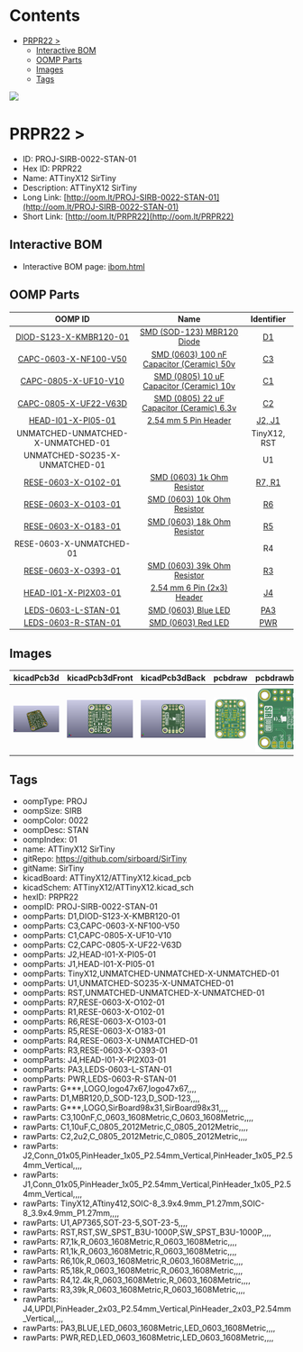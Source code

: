 



Contents
========

* [PRPR22 > ](#prpr22--)
	* [Interactive BOM](#interactive-bom)
	* [OOMP Parts](#oomp-parts)
	* [Images](#images)
	* [Tags](#tags)
  
![][im]
# PRPR22 > 

- ID: PROJ-SIRB-0022-STAN-01
- Hex ID: PRPR22
- Name: ATTinyX12 SirTiny
- Description: ATTinyX12 SirTiny
- Long Link: [http://oom.lt/PROJ-SIRB-0022-STAN-01](http://oom.lt/PROJ-SIRB-0022-STAN-01)
- Short Link: [http://oom.lt/PRPR22](http://oom.lt/PRPR22)

## Interactive BOM

- Interactive BOM page: [ibom.html](https://htmlpreview.github.io/?https://github.com/oomlout/oomlout_OOMP_projects/blob/main/PROJ-SIRB-0022-STAN-01/kicad/bom/ibom.html)

## OOMP Parts
  

|OOMP ID|Name|Identifier|
| :---: | :---: | :---: |
|[DIOD-S123-X-KMBR120-01](https://github.com/oomlout/oomlout_OOMP_parts/tree/main/DIOD-S123-X-KMBR120-01/)|[SMD (SOD-123) MBR120 Diode](https://github.com/oomlout/oomlout_OOMP_parts/tree/main/DIOD-S123-X-KMBR120-01/)|[D1](https://github.com/oomlout/oomlout_OOMP_parts/tree/main/DIOD-S123-X-KMBR120-01/)|
|[CAPC-0603-X-NF100-V50](https://github.com/oomlout/oomlout_OOMP_parts/tree/main/CAPC-0603-X-NF100-V50/)|[SMD (0603) 100 nF Capacitor (Ceramic) 50v](https://github.com/oomlout/oomlout_OOMP_parts/tree/main/CAPC-0603-X-NF100-V50/)|[C3](https://github.com/oomlout/oomlout_OOMP_parts/tree/main/CAPC-0603-X-NF100-V50/)|
|[CAPC-0805-X-UF10-V10](https://github.com/oomlout/oomlout_OOMP_parts/tree/main/CAPC-0805-X-UF10-V10/)|[SMD (0805) 10 uF Capacitor (Ceramic) 10v](https://github.com/oomlout/oomlout_OOMP_parts/tree/main/CAPC-0805-X-UF10-V10/)|[C1](https://github.com/oomlout/oomlout_OOMP_parts/tree/main/CAPC-0805-X-UF10-V10/)|
|[CAPC-0805-X-UF22-V63D](https://github.com/oomlout/oomlout_OOMP_parts/tree/main/CAPC-0805-X-UF22-V63D/)|[SMD (0805) 22 uF Capacitor (Ceramic) 6.3v](https://github.com/oomlout/oomlout_OOMP_parts/tree/main/CAPC-0805-X-UF22-V63D/)|[C2](https://github.com/oomlout/oomlout_OOMP_parts/tree/main/CAPC-0805-X-UF22-V63D/)|
|[HEAD-I01-X-PI05-01](https://github.com/oomlout/oomlout_OOMP_parts/tree/main/HEAD-I01-X-PI05-01/)|[2.54 mm 5 Pin Header](https://github.com/oomlout/oomlout_OOMP_parts/tree/main/HEAD-I01-X-PI05-01/)|[J2, J1](https://github.com/oomlout/oomlout_OOMP_parts/tree/main/HEAD-I01-X-PI05-01/)|
|UNMATCHED-UNMATCHED-X-UNMATCHED-01||TinyX12, RST|
|UNMATCHED-SO235-X-UNMATCHED-01||U1|
|[RESE-0603-X-O102-01](https://github.com/oomlout/oomlout_OOMP_parts/tree/main/RESE-0603-X-O102-01/)|[SMD (0603) 1k Ohm Resistor](https://github.com/oomlout/oomlout_OOMP_parts/tree/main/RESE-0603-X-O102-01/)|[R7, R1](https://github.com/oomlout/oomlout_OOMP_parts/tree/main/RESE-0603-X-O102-01/)|
|[RESE-0603-X-O103-01](https://github.com/oomlout/oomlout_OOMP_parts/tree/main/RESE-0603-X-O103-01/)|[SMD (0603) 10k Ohm Resistor](https://github.com/oomlout/oomlout_OOMP_parts/tree/main/RESE-0603-X-O103-01/)|[R6](https://github.com/oomlout/oomlout_OOMP_parts/tree/main/RESE-0603-X-O103-01/)|
|[RESE-0603-X-O183-01](https://github.com/oomlout/oomlout_OOMP_parts/tree/main/RESE-0603-X-O183-01/)|[SMD (0603) 18k Ohm Resistor](https://github.com/oomlout/oomlout_OOMP_parts/tree/main/RESE-0603-X-O183-01/)|[R5](https://github.com/oomlout/oomlout_OOMP_parts/tree/main/RESE-0603-X-O183-01/)|
|RESE-0603-X-UNMATCHED-01||R4|
|[RESE-0603-X-O393-01](https://github.com/oomlout/oomlout_OOMP_parts/tree/main/RESE-0603-X-O393-01/)|[SMD (0603) 39k Ohm Resistor](https://github.com/oomlout/oomlout_OOMP_parts/tree/main/RESE-0603-X-O393-01/)|[R3](https://github.com/oomlout/oomlout_OOMP_parts/tree/main/RESE-0603-X-O393-01/)|
|[HEAD-I01-X-PI2X03-01](https://github.com/oomlout/oomlout_OOMP_parts/tree/main/HEAD-I01-X-PI2X03-01/)|[2.54 mm 6 Pin (2x3) Header](https://github.com/oomlout/oomlout_OOMP_parts/tree/main/HEAD-I01-X-PI2X03-01/)|[J4](https://github.com/oomlout/oomlout_OOMP_parts/tree/main/HEAD-I01-X-PI2X03-01/)|
|[LEDS-0603-L-STAN-01](https://github.com/oomlout/oomlout_OOMP_parts/tree/main/LEDS-0603-L-STAN-01/)|[SMD (0603) Blue LED](https://github.com/oomlout/oomlout_OOMP_parts/tree/main/LEDS-0603-L-STAN-01/)|[PA3](https://github.com/oomlout/oomlout_OOMP_parts/tree/main/LEDS-0603-L-STAN-01/)|
|[LEDS-0603-R-STAN-01](https://github.com/oomlout/oomlout_OOMP_parts/tree/main/LEDS-0603-R-STAN-01/)|[SMD (0603) Red LED](https://github.com/oomlout/oomlout_OOMP_parts/tree/main/LEDS-0603-R-STAN-01/)|[PWR](https://github.com/oomlout/oomlout_OOMP_parts/tree/main/LEDS-0603-R-STAN-01/)|

## Images
  
  

|kicadPcb3d|kicadPcb3dFront|kicadPcb3dBack|pcbdraw|pcbdrawback|
| :---: | :---: | :---: | :---: | :---: |
|[![kicadPcb3d](kicadPcb3d_140.png)](kicadPcb3d.png)|[![kicadPcb3dFront](kicadPcb3dFront_140.png)](kicadPcb3dFront.png)|[![kicadPcb3dBack](kicadPcb3dBack_140.png)](kicadPcb3dBack.png)|[![pcbdraw](pcbdraw_140.png)](pcbdraw.png)|[![pcbdrawback](pcbdrawBack_140.png)](pcbdrawBack.png)|

## Tags

- oompType: PROJ
- oompSize: SIRB
- oompColor: 0022
- oompDesc: STAN
- oompIndex: 01
- name: ATTinyX12 SirTiny
- gitRepo: https://github.com/sirboard/SirTiny
- gitName: SirTiny
- kicadBoard: ATTinyX12/ATTinyX12.kicad_pcb
- kicadSchem: ATTinyX12/ATTinyX12.kicad_sch
- hexID: PRPR22
- oompID: PROJ-SIRB-0022-STAN-01
- oompParts: D1,DIOD-S123-X-KMBR120-01
- oompParts: C3,CAPC-0603-X-NF100-V50
- oompParts: C1,CAPC-0805-X-UF10-V10
- oompParts: C2,CAPC-0805-X-UF22-V63D
- oompParts: J2,HEAD-I01-X-PI05-01
- oompParts: J1,HEAD-I01-X-PI05-01
- oompParts: TinyX12,UNMATCHED-UNMATCHED-X-UNMATCHED-01
- oompParts: U1,UNMATCHED-SO235-X-UNMATCHED-01
- oompParts: RST,UNMATCHED-UNMATCHED-X-UNMATCHED-01
- oompParts: R7,RESE-0603-X-O102-01
- oompParts: R1,RESE-0603-X-O102-01
- oompParts: R6,RESE-0603-X-O103-01
- oompParts: R5,RESE-0603-X-O183-01
- oompParts: R4,RESE-0603-X-UNMATCHED-01
- oompParts: R3,RESE-0603-X-O393-01
- oompParts: J4,HEAD-I01-X-PI2X03-01
- oompParts: PA3,LEDS-0603-L-STAN-01
- oompParts: PWR,LEDS-0603-R-STAN-01
- rawParts: G***,LOGO,logo47x67,logo47x67,,,,
- rawParts: D1,MBR120,D_SOD-123,D_SOD-123,,,,
- rawParts: G***,LOGO,SirBoard98x31,SirBoard98x31,,,,
- rawParts: C3,100nF,C_0603_1608Metric,C_0603_1608Metric,,,,
- rawParts: C1,10uF,C_0805_2012Metric,C_0805_2012Metric,,,,
- rawParts: C2,2u2,C_0805_2012Metric,C_0805_2012Metric,,,,
- rawParts: J2,Conn_01x05,PinHeader_1x05_P2.54mm_Vertical,PinHeader_1x05_P2.54mm_Vertical,,,,
- rawParts: J1,Conn_01x05,PinHeader_1x05_P2.54mm_Vertical,PinHeader_1x05_P2.54mm_Vertical,,,,
- rawParts: TinyX12,ATtiny412,SOIC-8_3.9x4.9mm_P1.27mm,SOIC-8_3.9x4.9mm_P1.27mm,,,,
- rawParts: U1,AP7365,SOT-23-5,SOT-23-5,,,,
- rawParts: RST,RST,SW_SPST_B3U-1000P,SW_SPST_B3U-1000P,,,,
- rawParts: R7,1k,R_0603_1608Metric,R_0603_1608Metric,,,,
- rawParts: R1,1k,R_0603_1608Metric,R_0603_1608Metric,,,,
- rawParts: R6,10k,R_0603_1608Metric,R_0603_1608Metric,,,,
- rawParts: R5,18k,R_0603_1608Metric,R_0603_1608Metric,,,,
- rawParts: R4,12.4k,R_0603_1608Metric,R_0603_1608Metric,,,,
- rawParts: R3,39k,R_0603_1608Metric,R_0603_1608Metric,,,,
- rawParts: J4,UPDI,PinHeader_2x03_P2.54mm_Vertical,PinHeader_2x03_P2.54mm_Vertical,,,,
- rawParts: PA3,BLUE,LED_0603_1608Metric,LED_0603_1608Metric,,,,
- rawParts: PWR,RED,LED_0603_1608Metric,LED_0603_1608Metric,,,,



[im]: kicadPcb3d_450.png
